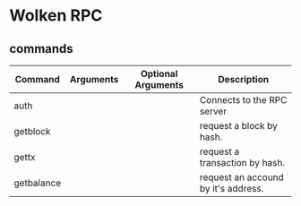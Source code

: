 # Wolken RPC
## commands
| Command | Arguments | Optional Arguments | Description |
| ------ | ------ | ------ | ------ | 
| auth | <ip> <port> | | Connects to the RPC server |
| getblock | <hash> | <tx> <id> <ev> <id> <format> | request a block by hash. |
| gettx | <hash> | | request a transaction by hash. |
| getbalance | <address> | | request an accound by it's address. |